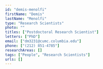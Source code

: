 ```yaml
---
id: "demis-menolfi"
firstName: "Demis"
lastName: "Menolfi"
type: "Research Scientists"
photo: ""
titles: ["Postdoctoral Research Scientist"]
letters: ["PhD"]
email: ["dm3231@cumc.columbia.edu"]
phone: ["(212) 851-4785"]
researchAreas: []
tags: ["People", "Research Scientists"]
urls: []
---
```


